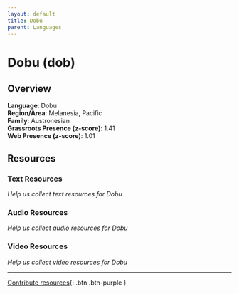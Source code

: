 ```yaml
---
layout: default
title: Dobu
parent: Languages
---
```


# Dobu (dob)

## Overview

**Language**: Dobu  
**Region/Area**: Melanesia, Pacific  
**Family**: Austronesian  
**Grassroots Presence (z-score)**: 1.41  
**Web Presence (z-score)**: 1.01  

## Resources

### Text Resources
*Help us collect text resources for Dobu*

### Audio Resources
*Help us collect audio resources for Dobu*

### Video Resources
*Help us collect video resources for Dobu*

---

[Contribute resources](https://forms.office.com/e/1SfLJx3u1r){: .btn .btn-purple }
